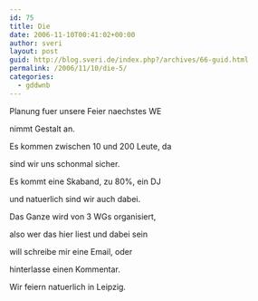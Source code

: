 ```yaml
---
id: 75
title: Die
date: 2006-11-10T00:41:02+00:00
author: sveri
layout: post
guid: http://blog.sveri.de/index.php?/archives/66-guid.html
permalink: /2006/11/10/die-5/
categories:
  - gddwnb
---
```

Planung fuer unsere Feier naechstes WE 
  
nimmt Gestalt an.
  
Es kommen zwischen 10 und 200 Leute, da 
  
sind wir uns schonmal sicher.
  
Es kommt eine Skaband, zu 80%, ein DJ
  
und natuerlich sind wir auch dabei.

Das Ganze wird von 3 WGs organisiert,
  
also wer das hier liest und dabei sein
  
will schreibe mir eine Email, oder
  
hinterlasse einen Kommentar.

Wir feiern natuerlich in Leipzig.